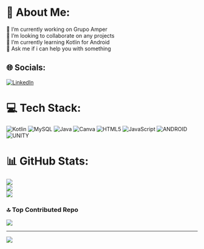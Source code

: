 # 💫 About Me:
🔭 I’m currently working on Grupo Amper <br>
👯 I’m looking to collaborate on any projects<br>
🌱 I’m currently learning Kotlin for Android<br>
💬 Ask me if i can help you with something <br>


## 🌐 Socials:
[![LinkedIn](https://img.shields.io/badge/LinkedIn-%230077B5.svg?logo=linkedin&logoColor=white)](https://linkedin.com/in/pablodh03) 

# 💻 Tech Stack:
![Kotlin](https://img.shields.io/badge/kotlin-%230095D5.svg?style=flat&logo=kotlin&logoColor=white) ![MySQL](https://img.shields.io/badge/mysql-%2300f.svg?style=flat&logo=mysql&logoColor=white) ![Java](https://img.shields.io/badge/java-%23ED8B00.svg?style=flat&logo=java&logoColor=white) ![Canva](https://img.shields.io/badge/Canva-%2300C4CC.svg?style=flat&logo=Canva&logoColor=white) ![HTML5](https://img.shields.io/badge/html5-%23E34F26.svg?style=flat&logo=html5&logoColor=white) ![JavaScript](https://img.shields.io/badge/javascript-%23323330.svg?style=flat&logo=javascript&logoColor=%23F7DF1E) ![ANDROID](https://img.shields.io/badge/android-%2320232a.svg?style=flat&logo=android&logoColor=%a4c639) ![UNITY](https://img.shields.io/badge/Unity-%2320232a.svg?style=flat&logo=unity&logoColor=white)
# 📊 GitHub Stats:
![](https://github-readme-stats.vercel.app/api?username=PabloDiazHernandez&theme=dracula&hide_border=false&include_all_commits=false&count_private=false)<br/>
![](https://github-readme-streak-stats.herokuapp.com/?user=PabloDiazHernandez&theme=dracula&hide_border=false)<br/>
![](https://github-readme-stats.vercel.app/api/top-langs/?username=PabloDiazHernandez&theme=dracula&hide_border=false&include_all_commits=false&count_private=false&layout=compact)

### 🔝 Top Contributed Repo
![](https://github-contributor-stats.vercel.app/api?username=PabloDiazHernandez&limit=5&theme=monokai&combine_all_yearly_contributions=true)

---
[![](https://visitcount.itsvg.in/api?id=PabloDiazHernandez&icon=7&color=2)](https://visitcount.itsvg.in)
